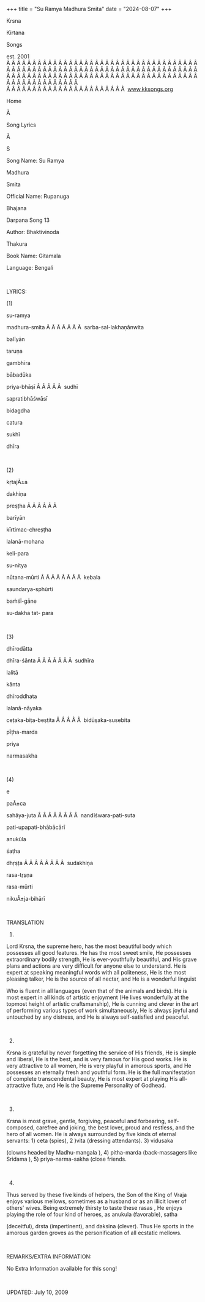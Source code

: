 +++ 
title = "Su Ramya Madhura Smita"
date = "2024-08-07"
+++

Krsna
 
Kirtana
 
Songs

est. 2001
Â Â Â Â Â Â Â Â Â Â Â Â Â Â Â Â Â Â Â Â Â Â Â Â Â Â Â Â Â Â Â Â Â Â Â Â Â Â Â Â Â Â Â Â Â Â Â Â Â Â Â Â Â Â Â Â Â Â Â Â Â Â Â Â Â Â Â Â Â Â Â Â Â Â Â Â Â Â Â Â Â Â Â Â Â Â Â Â Â Â Â Â Â Â Â Â Â Â Â Â Â Â Â Â Â Â Â Â Â Â Â Â Â Â Â Â Â Â Â Â Â Â Â Â Â  
Â Â Â Â Â Â Â Â Â Â Â Â Â Â Â Â Â Â Â Â Â Â Â  
www.kksongs.org








Home


Ã 
 
Song Lyrics
 
Ã 
 
S


Song Name: Su 
Ramya
 
Madhura
 
Smita


Official Name: 
Rupanuga
 
Bhajana
 
Darpana
 Song 13


Author: 
Bhaktivinoda
 
Thakura


Book Name: 
Gitamala


Language: 
Bengali


 


LYRICS:


(1)


su-ramya
 
madhura-smita
Â Â Â Â Â Â Â  
sarba-sal-lakhaṇānwita


balīyān


taruṇa
 
gambhīra


bābadūka


priya-bhāṣī
Â Â Â Â Â  
sudhī
 
sapratibhāśwāsī


bidagdha
 
catura
 
sukhī
 
dhīra


 


(2)


kṛtajÃ±a
 
dakhiṇa
 
preṣṭha
Â Â Â Â Â Â 

barīyān
 
kīrtimac-chreṣṭha


lalanā-mohana


keli-para


su-nitya
 
nūtana-mūrti
Â Â Â Â Â Â Â Â  
kebala
 
saundarya-sphūrti


baḿśī-gāne
 
su-dakha
 tat-
para


 


(3)


dhīrodātta


dhīra-śānta
Â Â Â Â Â Â Â  
sudhīra
 
lalitā
 
kānta


dhīroddhata
 
lalanā-nāyaka


ceṭaka-biṭa-beṣṭita
Â Â Â Â Â  
bidūṣaka-susebita


pīṭha-marda
 
priya
 
narmasakha


 


(4)


e
 
paÃ±ca
 
sahāya-juta
Â Â Â Â Â Â Â Â  
nandīśwara-pati-suta


pati-upapati-bhābācārī


anukūla
 
śaṭha
 
dhṛṣṭa
Â Â Â Â Â Â Â Â  
sudakhiṇa


rasa-tṛṣṇa


rasa-mūrti
 
nikuÃ±ja-bihārī


 


TRANSLATION


1)
Lord Krsna, the supreme hero, has the most beautiful body which possesses all
good features. He has the 
most sweet
 smile, He
possesses extraordinary bodily strength, He is ever-youthfully beautiful, and
His grave plans and actions are very difficult for anyone else to understand.
He is expert at speaking meaningful words with all politeness, He is the most
pleasing talker, He is the source of all nectar, and He is a wonderful linguist

Who
 is fluent in all languages (even that of the
animals and birds). He is most expert in all kinds of artistic enjoyment (He
lives wonderfully at the topmost height of artistic craftsmanship), He is
cunning and clever in the art of performing various types of work
simultaneously, He is always joyful and untouched by any distress, and He is
always self-satisfied and peaceful.


 


2)
Krsna is grateful by never forgetting the service of His friends, He is simple
and liberal, He is the best, and is very famous for His good works. He is very
attractive to all women, He is very playful in amorous sports, and He possesses
an eternally fresh and youthful form. He is the full manifestation of complete
transcendental beauty, He is most expert at playing His all-attractive flute,
and He is the Supreme Personality of Godhead.


 


3)
Krsna is most grave, gentle, forgiving, peaceful and forbearing, self-composed,
carefree and joking, the best lover, proud and restless, and the hero of all
women. He is always surrounded by five kinds of eternal servants: 1) 
ceta
 (spies), 2
)vita
 (dressing
attendants). 3) 
vidusaka

(clowns headed by 
Madhu-mangala
), 4) 
pitha-marda
 (back-massagers like 
Sridama
),
5) 
priya-narma-sakha
 (close friends.


 


4)
Thus served by these five kinds of helpers, the Son of the King of 
Vraja
 enjoys various mellows, sometimes as a husband or as
an illicit lover of others' wives. Being extremely thirsty to taste these 
rasas
, He enjoys playing the role of four kind of heroes,
as 
anukula
 (favorable), 
satha

(deceitful), 
drsta
 (impertinent), and 
daksina
 (clever). Thus He sports in the amorous garden
groves as the personification of all ecstatic mellows.


 


REMARKS/EXTRA INFORMATION:


No
Extra Information available for this song!


 


UPDATED:
 July 10, 2009